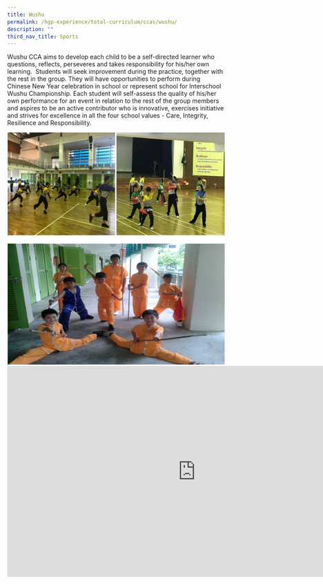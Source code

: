 ```yaml
---
title: Wushu
permalink: /hgp-experience/total-curriculum/ccas/wushu/
description: ""
third_nav_title: Sports
---
```


<p>Wushu CCA aims to develop each child to be a self-directed learner who questions, reflects, perseveres and takes responsibility for his/her own learning.&nbsp; Students will seek improvement during the practice, together with the rest in the group. They will have opportunities to perform during Chinese New Year celebration in school or represent school for Interschool Wushu Championship. Each student will self-assess the quality of his/her own performance for an event in relation to the rest of the group members and aspires to be an active contributor who is innovative, exercises initiative and strives for excellence in all the four school values - Care, Integrity, Resilience and Responsibility.</p>
<img src="/images/wu1.jpg"><br>
<iframe width="871" height="489" src="https://www.youtube.com/embed/32qZPVrN3_Q" title="Wushu CCA Showcase" frameborder="0" allow="accelerometer; autoplay; clipboard-write; encrypted-media; gyroscope; picture-in-picture" allowfullscreen></iframe>